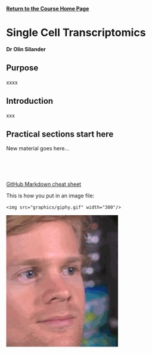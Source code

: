 **[Return to the Course Home Page](../index.html)**

# Single Cell Transcriptomics
**Dr Olin Silander**

## Purpose

xxxx


## Introduction

xxx


## Practical sections start here

New material goes here...


<br><br><br>

[GitHub Markdown cheat sheet](https://github.com/adam-p/markdown-here/wiki/Markdown-Cheatsheet)


This is how you put in an image file:
```
<img src="graphics/giphy.gif" width="300"/>
```
<img src="graphics/giphy.gif" width="300"/>


